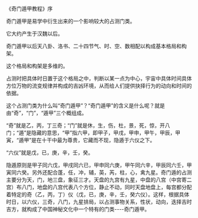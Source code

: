 《奇门遁甲教程》序

奇门遁甲是易学中衍生出来的一个影响较大的占测门类。

它大约产生于汉魏以后。

奇门遁甲以后天八卦、洛书、二十四节气、时、空、数相配以构成基本格局和构架。

这个格局和构架是多维的。

占测时把具体时日置于这个格局之中，判断以某一点为中心，宇宙中具体时间具体方位万物的流变规律并构成的吉凶环境，从而给人们提供抉择行为的动向和时间的依据。

这个占测门类为什么叫“奇门遁甲”？“奇门遁甲”的含义是什么呢？就是由“奇”，“门”，“遁甲”三个概组成。

“奇”就是乙，丙，丁三奇；“门”就是休，生，伤，杜，景，死，惊，开八门；“遁”是隐藏的意思，“甲”指六甲，即甲子，甲戌，甲申，甲午，甲辰，甲寅，“遁甲”是在十干中最为尊贵，它藏而不现，隐遁于六仪之下。

“六仪”就是戊，已，庚，辛，壬，癸。

隐遁原则是甲子同六戊，甲戌同六已，甲申同六庚，甲午同六辛，甲辰同六壬，甲寅同六癸。另外还配合蓬，任，冲，辅，英，芮，柱，心，禽九星。奇门遁的占测主要分为天，门，地三盘，象征三才。天盘的九宫有九星，中盘的八宫（中宫寄二宫）布八门，地盘的八宫代表八个方位，静止不动，同时天盘地盘上，每宫都分配着特定的奇（乙，丙，丁）仪（戊，已，庚，辛，壬，癸六仪）。这样，根据具体时日，以六仪，三奇，八门，九星排局，以占测事物关系，性状，动向，迭择吉时吉方，就构成了中国神秘文化中一个特有的门类----奇门遁甲。

